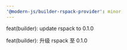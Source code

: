 ```yaml
---
'@modern-js/builder-rspack-provider': minor
---
```


feat(builder): update rspack to 0.1.0

feat(builder): 升级 rspack 至 0.1.0
